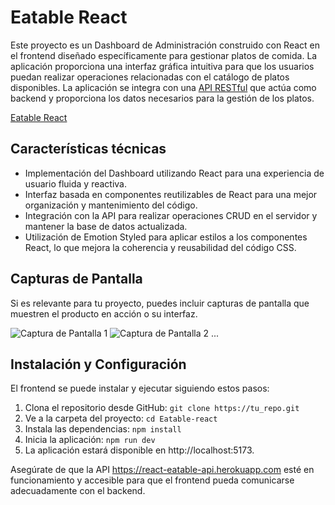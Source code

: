 # Eatable React

Este proyecto es un Dashboard de Administración construido con React en el frontend diseñado específicamente para gestionar platos de comida. La aplicación proporciona una interfaz gráfica intuitiva para que los usuarios puedan realizar operaciones relacionadas con el catálogo de platos disponibles.  La aplicación se integra con una [API RESTful](https://react-eatable-api.herokuapp.com) que actúa como backend y proporciona los datos necesarios para la gestión de los platos.

[Eatable React](https://product-dashboard-opq.netlify.app/)

## Características técnicas

- Implementación del Dashboard utilizando React para una experiencia de usuario fluida y reactiva.
- Interfaz basada en componentes reutilizables de React para una mejor organización y mantenimiento del código.
- Integración con la API para realizar operaciones CRUD en el servidor y mantener la base de datos actualizada.
- Utilización de Emotion Styled para aplicar estilos a los componentes React, lo que mejora la coherencia y reusabilidad del código CSS.

## Capturas de Pantalla

Si es relevante para tu proyecto, puedes incluir capturas de pantalla que muestren el producto en acción o su interfaz.

![Captura de Pantalla 1](url_captura_pantalla_1.png)
![Captura de Pantalla 2](url_captura_pantalla_2.png)
...

## Instalación y Configuración

El frontend se puede instalar y ejecutar siguiendo estos pasos:

1. Clona el repositorio desde GitHub: ```git clone https://tu_repo.git```
2. Ve a la carpeta del proyecto: ```cd Eatable-react```
3. Instala las dependencias: ```npm install```
4. Inicia la aplicación: ```npm run dev```
5. La aplicación estará disponible en http://localhost:5173.

Asegúrate de que la API https://react-eatable-api.herokuapp.com esté en funcionamiento y accesible para que el frontend pueda comunicarse adecuadamente con el backend.
